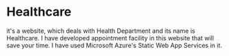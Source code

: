 # Healthcare

it's a website, which deals with Health Department and its name is Healthcare. I have developed appointment facility in this website that will save your time. I have used Microsoft Azure's Static Web App Services in it.
